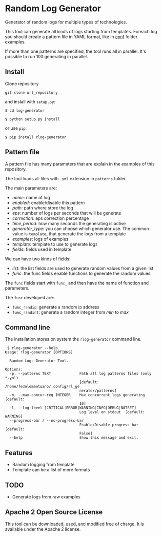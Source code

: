 # Random Log Generator

Generator of random logs for multiple types of technologies.

This tool can generate all kinds of logs starting from templates.
Foreach log you should create a pattern file in YAML format, like in [conf](conf/) folder examples.

If more than one patterns are specified, the tool runs all in parallel. It's possible to run 100 generating in parallel.


## Install

Clone repository

```
git clone url_repository
```

and install with `setup.py`:

```
$ cd log-generator

$ python setup.py install
```

or use `pip`:

```
$ pip install rlog-generator
```


## Pattern file

A pattern file has many parameters that are explain in the examples of this repository.

The tool loads all files with `.yml` extension in `patterns` folder.

The main parameters are:

 - _name_: name of log
 - _enabled_: enable/disable this pattern
 - _path_: path where store the log
 - _eps_: number of logs per seconds that will be generate
 - _correction_: eps correction percentage
 - _time_period_: how many seconds the generating is active
 - _generator_type_: you can choose which generator use. The common value is `template`, that generate the logs from a template
 - _examples_: logs of examples
 - _template_: template to use to generate logs
 - _fields_: fields used in template

We can have two kinds of fields:
 - _list_: the list fields are used to generate random values from a given list
 - _func_: the func fields enable functions to generate the random values.

The `func` fields start with `func_` and then have the name of function and parameters.

The `func` developed are:
 - `func_randip`: generate a random ip address
 - `func_randint`: generate a random integer from _min_ to _max_


## Command line

The installation stores on system the `rlog-generator` command line.

```
 $ rlog-generator --help
Usage: rlog-generator [OPTIONS]

  Random Logs Generator Tool.

Options:
  -p, --patterns TEXT             Path all log patterns files (only *.yml)
                                  [default: /home/fedelemantuano/.config/rl_ge
                                  nerator/patterns]
  -m, --max-concur-req INTEGER    Max concurrent logs generating  [default:
                                  10]
  -l, --log-level [CRITICAL|ERROR|WARNING|INFO|DEBUG|NOTSET]
                                  Log level on stdout  [default: WARNING]
  --progress-bar / --no-progress-bar
                                  Enable/Disable progress bar  [default:
                                  False]
  --help                          Show this message and exit.

```


## Features

 - Random logging from template
 - Template can be a list of more formats


## TODO

 - Generate logs from raw examples

## Apache 2 Open Source License
This tool can be downloaded, used, and modified free of charge. It is available under the Apache 2 license.